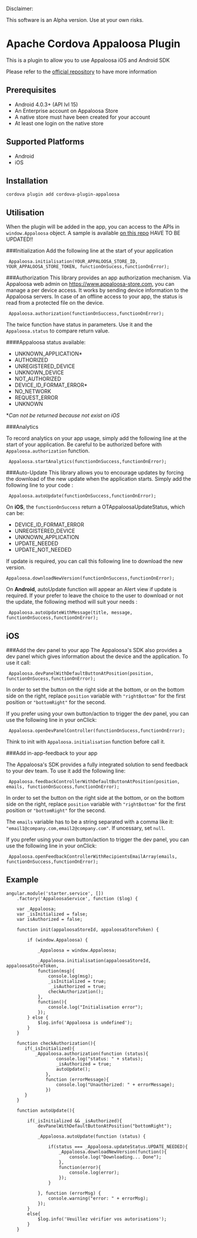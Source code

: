 Disclaimer:

This software is an Alpha version. Use at your own risks.


# Apache Cordova Appaloosa Plugin 

This is a plugin to allow you to use Appaloosa iOS and Android SDK

Please refer to the [official repository][repoOfficial] to have more information

## Prerequisites
- Android 4.0.3+ (API lvl 15)
- An Enterprise account on Appaloosa Store
- A native store must have been created for your account
- At least one login on the native store

## Supported Platforms

* Android
* iOS

## Installation

```
cordova plugin add cordova-plugin-appaloosa
```


## Utilisation
When the plugin will be added in the app, you can access to the APIs in `window.Appaloosa` object.
A sample is available [on this repo][repoSample] HAVE TO BE UPDATED!!

###Initialization
Add the following line at the start of your application
```
 Appaloosa.initialisation(YOUR_APPALOOSA_STORE_ID, YOUR_APPALOOSA_STORE_TOKEN, functionOnSucess,functionOnError);
```

###Authorization
This library provides an app authorization mechanism. Via Appaloosa web admin on https://www.appaloosa-store.com, you can manage a per device access. It works by sending device information to the Appaloosa servers. In case of an offline access to your app, the status is read from a protected file on the device.
```
 Appaloosa.authorization(functionOnSuccess,functionOnError);
```
The twice function have status in parameters. Use it and the ``Appaloosa.status`` to compare return value.


####Appaloosa status available:
* UNKNOWN_APPLICATION*
* AUTHORIZED
* UNREGISTERED_DEVICE
* UNKNOWN_DEVICE
* NOT_AUTHORIZED
* DEVICE_ID_FORMAT_ERROR*
* NO_NETWORK
* REQUEST_ERROR
* UNKNOWN

**Can not be returned because not exist on iOS*

###Analytics

To record analytics on your app usage, simply add the following line at the start of your application. Be careful to be authorized before with `Appaloosa.authorization` function.

```
 Appaloosa.startAnalytics(functionOnSuccess,functionOnError);
```


###Auto-Update
This library allows you to encourage updates by forcing the download of the new update when the application starts. Simply add the following line to your code :

```
 Appaloosa.autoUpdate(functionOnSuccess,functionOnError);
```
On **iOS**,  the `functionOnSuccess` return a OTAppaloosaUpdateStatus, which can be:

* DEVICE_ID_FORMAT_ERROR
* UNREGISTERED_DEVICE
* UNKNOWN_APPLICATION
* UPDATE_NEEDED
* UPDATE_NOT_NEEDED

If update is required, you can call this following line to download the new version.
```
Appaloosa.downloadNewVersion(functionOnSuccess,functionOnError);
```

On **Android**, autoUpdate function will appear an Alert view if update is required. If your prefer to leave the choice to the user to download or not the update, the following method will suit your needs :
```
 Appaloosa.autoUpdateWithMessage(title, message, functionOnSuccess,functionOnError);
```



## iOS
###Add the dev panel to your app
The Appaloosa's SDK also provides a dev panel which gives information about the device and the application. To use it call:

```
 Appaloosa.devPanelWithDefaultButtonAtPosition(position, functionOnSucess,functionOnError);
```

In order to set the button on the right side at the bottom, or on the bottom side on the right, replace `position` variable with ` "rightBottom" ` for the first position or ` "bottomRight" `  for the second.

If you prefer using your own button/action to trigger the dev panel, you can use the following line in your onClick:

```
 Appaloosa.openDevPanelController(functionOnSucess,functionOnError);
```
Think to init with `Appaloosa.initialisation` function before call it.

###Add in-app-feedback to your app

The Appaloosa's SDK provides a fully integrated solution to send feedback to your dev team. To use it add the following line:

```
 Appaloosa.feedbackControllerWithDefaultButtonAtPosition(position, emails, functionOnSuccess,functionOnError);
```

In order to set the button on the right side at the bottom, or on the bottom side on the right, replace `position` variable with ` "rightBottom" ` for the first position or ` "bottomRight" `  for the second.

The `emails` variable has to be a string separated with a comma like it:
`"email1@company.com,email2@company.com"`. If uncessary, set `null`.

If you prefer using your own button/action to trigger the dev panel, you can use the following line in your onClick:

```
 Appaloosa.openFeedbackControllerWithRecipientsEmailArray(emails, functionOnSuccess,functionOnError);
```

## Example


```
angular.module('starter.service', [])
    .factory('AppaloosaService', function ($log) {

    var _Appaloosa;
    var _isInitialized = false;
	var isAuthorized = false;

    function init(appaloosaStoreId, appaloosaStoreToken) {

        if (window.Appaloosa) {

            _Appaloosa = window.Appaloosa;

            _Appaloosa.initialisation(appaloosaStoreId, appaloosaStoreToken,
            function(msg){
                console.log(msg);
                _isInitialized = true;
                 _isAuthorized = true;
                checkAuthorization();
            },
            function(){
                console.log("Initialisation error");
            });
        } else {
            $log.info('Appaloosa is undefined');
        }
    }

	function checkAuthorization(){
       if(_isInitialized){
           _Appaloosa.authorization(function (status){
                   console.log("status: " + status);
                   _isAuthorized = true;
                   autoUpdate();
               },
               function (errorMessage){
                   console.log("Unauthorized: " + errorMessage);
               })
       }
    }

	function autoUpdate(){

        if(_isInitialized && _isAuthorized){
	        devPanelWithDefaultButtonAtPosition("bottomRight");  
	        
            _Appaloosa.autoUpdate(function (status) {
                
                if(status === _Appaloosa.updateStatus.UPDATE_NEEDED){
                    _Appaloosa.downloadNewVersion(function(){
                        console.log("Downloading... Done");
                    },
                    function(error){
                        console.log(error);
                    });
                }

            }, function (errorMsg) {
                console.warning("error: " + errorMsg);
            });
        }
        else{
            $log.info('Veuillez vérifier vos autorisations');
        }
    }
```

[repoOfficial]: <https://github.com/appaloosa-store/appaloosa-android-tools>
[repoSample]:<https://github.com/appaloosa-store/appaloosa-android-tools>
